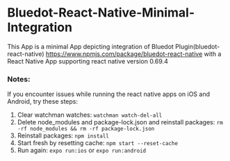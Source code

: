 # Bluedot-React-Native-Minimal-Integration

This App is a minimal App depicting integration of Bluedot Plugin(bluedot-react-native) https://www.npmjs.com/package/bluedot-react-native with a React Native App supporting react native version 0.69.4

### Notes:

If you encounter issues while running the react native apps on iOS and Android, try these steps:

1. Clear watchman watches: `watchman watch-del-all`
2. Delete node_modules and package-lock.json and reinstall packages: `rm -rf node_modules && rm -rf package-lock.json`
3. Reinstall packages: `npm install`
4. Start fresh by resetting cache: `npm start --reset-cache`
5. Run again: `expo run:ios` or `expo run:android`
